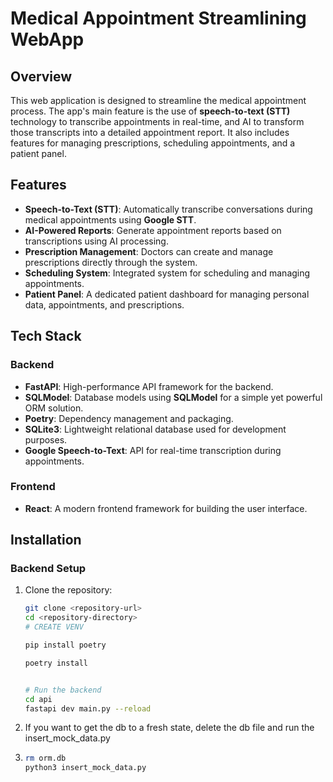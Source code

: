 # Medical Appointment Streamlining WebApp

## Overview
This web application is designed to streamline the medical appointment process. The app's main feature is the use of **speech-to-text (STT)** technology to transcribe appointments in real-time, and AI to transform those transcripts into a detailed appointment report. It also includes features for managing prescriptions, scheduling appointments, and a patient panel.

## Features
- **Speech-to-Text (STT)**: Automatically transcribe conversations during medical appointments using **Google STT**.
- **AI-Powered Reports**: Generate appointment reports based on transcriptions using AI processing.
- **Prescription Management**: Doctors can create and manage prescriptions directly through the system.
- **Scheduling System**: Integrated system for scheduling and managing appointments.
- **Patient Panel**: A dedicated patient dashboard for managing personal data, appointments, and prescriptions.

## Tech Stack

### Backend
- **FastAPI**: High-performance API framework for the backend.
- **SQLModel**: Database models using **SQLModel** for a simple yet powerful ORM solution.
- **Poetry**: Dependency management and packaging.
- **SQLite3**: Lightweight relational database used for development purposes.
- **Google Speech-to-Text**: API for real-time transcription during appointments.

### Frontend
- **React**: A modern frontend framework for building the user interface.

## Installation

### Backend Setup

1. Clone the repository:
   ```bash
   git clone <repository-url>
   cd <repository-directory>
   # CREATE VENV
   
   pip install poetry

   poetry install

   
   # Run the backend
   cd api
   fastapi dev main.py --reload

2. If you want to get the db to a fresh state, delete the db file and run the insert_mock_data.py
3. ```bash
   rm orm.db
   python3 insert_mock_data.py
